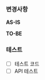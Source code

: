 ### 변경사항
<!-- 이 PR에서 어떤점들이 변경되었는지 기술해주세요. 가급적이면 as-is, to-be를 활용해서 작성해주세요.  -->
**AS-IS**  <!-- 문제점을 파악하고 개선의 필요성을 확인 -->


**TO-BE** <!-- 개선하고자 하는 목표와 변경된 동작을 설명 -->

### 테스트
<!-- 본 변경사항이 테스트가 되었는지 기술해주세요 --> 
- [ ] 테스트 코드
- [ ] API 테스트 
